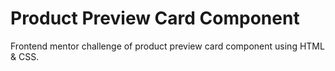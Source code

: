# Product Preview Card Component

Frontend mentor challenge of product preview card component using HTML &amp; CSS.
